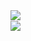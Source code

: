 
<img align="right" src="https://github-readme-stats.vercel.app/api/top-langs/?username=cchao123&layout=compact" />

<br />

<img align="right" src="https://github-readme-stats.vercel.app/api?username=cchao123&&hide=contribs,prs&bg_color=30,e96443,904e95&title_color=fff&text_color=fff" />
